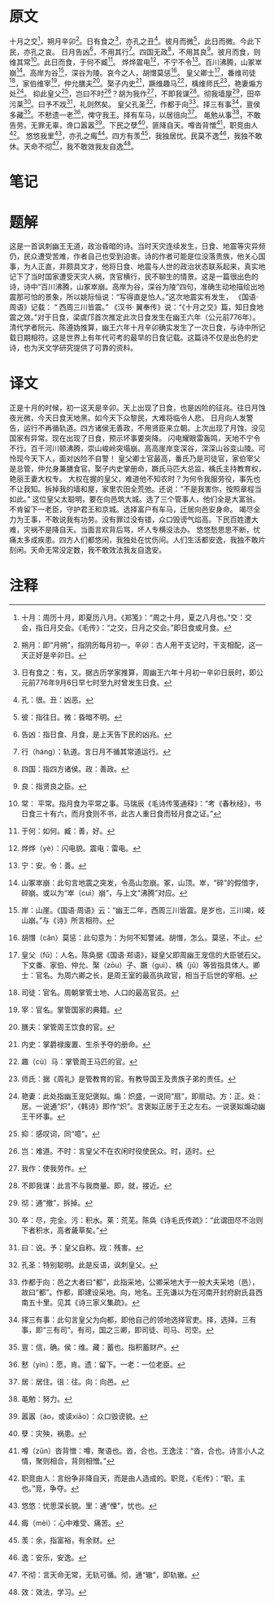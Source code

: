 # 原文
十月之交[^1]，朔月辛卯[^2]。日有食之[^3]，亦孔之丑[^4]。彼月而微[^5]，此日而微。今此下民，亦孔之哀。
日月告凶[^6]，不用其行[^7]。四国无政[^8]，不用其良[^9]。彼月而食，则维其常[^10]。此日而食，于何不臧[^11]。
烨烨震电[^12]，不宁不令[^13]。百川沸腾，山冢崒崩[^14]。高岸为谷[^15]，深谷为陵。哀今之人，胡憯莫惩[^16]。
皇父卿士[^17]，番维司徒[^18]，家伯维宰[^19]，仲允膳夫[^20]。棸子内史[^21]，蹶维趣马[^22]，楀维师氏[^23]，艳妻煽方处[^24]。
抑此皇父[^25]，岂曰不时[^26]？胡为我作[^27]，不即我谋[^28]。彻我墙屋[^29]，田卒污莱[^30]。曰予不戕[^31]，礼则然矣。
皇父孔圣[^32]，作都于向[^33]。择三有事[^34]，亶侯多藏[^35]。不慭遗一老[^36]，俾守我王。择有车马，以居徂向[^37]。
黾勉从事[^38]，不敢告劳。无罪无辜，谗口嚣嚣[^39]。下民之孽[^40]，匪降自天。噂沓背憎[^41]，职竞由人[^42]。
悠悠我里[^43]，亦孔之痗[^44]。四方有羡[^45]，我独居忧。民莫不逸[^46]，我独不敢休。天命不彻[^47]，我不敢效我友自逸[^48]。
# 笔记

# 题解
这是一首讽刺幽王无道，政治昏暗的诗。当时天灾连续发生，日食、地震等灾异频仍，民众遭受苦难，作者自己也受到迫害。诗的作者可能是位没落贵族，他关心国事，为人正直，并颇具文才，他将日食、地震与人世的政治状态联系起来，真实地记下了当时国家遭受天灾人祸，贪官横行，民不聊生的情景。这是一篇很出色的诗，诗中“百川沸腾，山冢崒崩。高岸为谷，深谷为陵”四句，准确生动地描绘出地震那可怕的景象，所以姚际恒说：“写得直是怕人。”这次地震实有发生， 《国语· 周语》记载： “ 西周三川皆震。” 《汉书· 翼奉传》说：“《十月之交》篇，知日食地震之效。”对于日食，梁虞邝首次推定此次日食发生在幽王六年（公元前776年）。清代学者阮元、陈遵妫推算，幽王六年十月辛卯确实发生了一次日食，与诗中所记载日期相符。这是世界上有年代可考的最早的日食记载。这篇诗不仅是出色的史诗，也为天文学研究提供了可靠的资料。
# 译文
正是十月的时候，初一这天是辛卯。天上出现了日食，也是凶险的征兆。往日月蚀夜光微，今天日食天地黑。如今天下众黎民，大难将临令人悲。
日月向人发警告，运行不再循轨道。四方诸侯无善政，不用贤臣来立朝。上次出现了月蚀，没见国家有异常。现在出现了日食，预示坏事要突降。
闪电耀眼雷轰鸣，天地不宁令不行。百千河川顿沸腾，崇山峻岭突塌崩。高高崖岸变深谷，深深山谷变山陵。可怜现今天下人，面对凶险不自警！
皇父卿士官最高，番氏乃是司徒官，家伯宰父是总管，仲允身兼膳食官。棸子内史掌册命，蹶氏马匹大总监，楀氏主持教育权，艳丽王妻大权专。
大权在握的皇父，难道他不知农时？为何令我服劳役，事先也不让我知。拆掉我的墙和屋，家里农田全荒弛。还说：“不是我害你，按照章程当如此。”
这位皇父太聪明，要在向邑筑大城。选了三个管事人，他们全是大富翁。不肯留下一老臣，守护君王和京城。选择富户有车马，迁居向邑安身命。
竭尽全力为王事，不敢说我有功劳。没有罪过没有错，众口毁谤气焰高。下民百姓遭大难，灾祸不是降自天。当面言欢背后骂，坏人专横没法办。
悠悠愁思思不断，忧痛太多成疾患。四方人们都悠闲，我独处在忧伤间。人们生活都安逸，我独不敢片刻闲。天命无常没定数，我不敢效法我友自逸安。
# 注释

[^1]: 十月：周历十月，即夏历八月。《郑笺》：“周之十月，夏之八月也。”交：交会，指日月交会。《毛传》：“之交，日月之交会。”即日食或月食。
[^2]: 朔月：即“月朔”，指阴历每月初一。辛卯：古人用干支记时，干支相配，这一天正好是辛卯日。
[^3]: 日有食之：有，又。据古历学家推算，周幽王六年十月初一辛卯日辰时，即公元前776年9月6日早七时至九时曾发生日食。
[^4]: 孔：很。丑：凶恶。
[^5]: 彼：指往日。微：昏暗不明。
[^6]: 告凶：指日食、月食，是上天告下民的凶兆。
[^7]: 行（háng）：轨道。言日月不循其常道运行。
[^8]: 四国：指四方诸侯。政：善政。
[^9]: 良：指贤良之臣。
[^10]: 常： 平常。指月食为平常之事。马瑞辰《毛诗传笺通释》：“考《春秋经》，书日食三十有六，而月食则不书，此古人重日食而轻月食之证。”
[^11]: 于何：如何。臧：善，好。
[^12]: 烨烨（yè）：闪电貌。震电：雷电。
[^13]: 宁：安。令：善。
[^14]: 山冢崒崩：此句言地震之突发，令高山忽崩。冢，山顶。崒，“碎”的假借字，碎崩。或以为“崒（cuì）崩”，与上文“沸腾”对应。
[^15]: 岸：山崖。《国语·周语》云：“幽王二年，西周三川皆震。是岁也，三川竭，岐山崩。”与《诗》所言相符。
[^16]: 胡憯（cǎn）莫惩：此句意为：为何不知警诫。胡憯，怎么。莫惩，不止。
[^17]: 皇父（fǔ）：人名。陈奂据《国语·郑语》，疑皇父即周幽王宠信的大臣虢石父。下文番、家伯、仲允、棸（zōu）子、蹶（guì）、楀（jǔ）等皆指具体人。卿士：官名。为周六卿之长，是周王室的最高执政官，相当于后世的宰相。
[^18]: 司徒：官名。周朝掌管土地、人口的最高官员。
[^19]: 宰：官名。掌管国家的典籍。
[^20]: 膳夫：掌管周王饮食的官。
[^21]: 内史：掌爵禄废置、生杀予夺的册命。
[^22]: 趣（cù）马：掌管周王马匹的官。
[^23]: 师氏：据《周礼》是管教育的官。有教导国王及贵族子弟的责任。
[^24]: 艳妻：此处指幽王宠妃褒姒。煽：炽盛，一说同“扇”，即扇动。方：正。处：居。一说通“炽”，《韩诗》即作“炽”。言褒姒正居于王之左右。一说褒姒煽动幽王干坏事。
[^25]: 抑：感叹词，同“噫”。
[^26]: 岂：难道。不时：言皇父不在农闲时役使民众。时，适时。
[^27]: 我作：使我劳作。
[^28]: 不即我谋：此言不与我商量。即，就，接近。
[^29]: 彻：通“撤”，拆掉。
[^30]: 卒：尽，完全。污：积水。莱：荒芜。陈奂《诗毛氏传疏》：“此谓田尽不治则下者积水，高者薉草矣。”
[^31]: 曰：说。予：皇父自称。戕：残害。
[^32]: 孔圣：特别聪明。此是反语，讽刺皇父。
[^33]: 作都于向：邑之大者曰“都”，此指采地，公卿采地大于一般大夫采地（邑），故曰“都”。作都，即建设采地。向，地名。王先谦以为在河南开封府尉氏县西南五十里。见其《诗三家义集疏》。
[^34]: 择三有事：此句言皇父为向都，即他自己的领地选择官吏。择，选择。三有事，即“三有司”。有司，国之三卿，即司徒、司马、司空。
[^35]: 亶：信，确。侯：维。藏：蓄也。指积蓄财产。
[^36]: 慭（yìn）：愿，肯。遗：留下。一老：一位老臣。
[^37]: 居：居住。徂：往。向：向邑。
[^38]: 黾勉：努力。
[^39]: 嚣嚣（áo，或读xiāo）：众口毁谤貌。
[^40]: 孽：灾殃，祸患。
[^41]: 噂（zǔn）沓背憎：噂，聚语也。沓，合也。王逸注：“沓，合也。诗言小人之情，聚则相合，背则相憎。”
[^42]: 职竞由人：言纷争非降自天，而是由人造成的。职竞，《毛传》：“职，主也。”竞，争夺。
[^43]: 悠悠：忧思深长貌。里：通“悝”，忧也。
[^44]: 痗（mèi）：心中难受、痛苦。
[^45]: 羡：余，指富裕，有余财。
[^46]: 逸：安乐，安逸。
[^47]: 不彻：言天命无常，无轨可循。彻，通“辙”，即轨辙。
[^48]: 效：效法，学习。